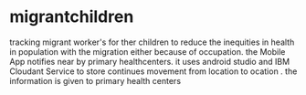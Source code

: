 # migrantchildren
tracking migrant worker's for ther children to reduce the inequities in health in population with the migration either because of occupation. 
the Mobile App notifies near by primary healthcenters.
it uses android studio and IBM Cloudant Service to store continues movement from location to ocation .
the information is given to primary health centers

